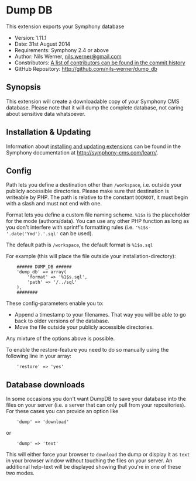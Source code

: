 # Dump DB #

This extension exports your Symphony database

- Version: 1.11.1
- Date: 31st August 2014
- Requirements: Symphony 2.4 or above
- Author: Nils Werner, nils.werner@gmail.com
- Constributors: [A list of contributors can be found in the commit history](http://github.com/nils-werner/dump_db/commits/master)
- GitHub Repository: <http://github.com/nils-werner/dump_db>

## Synopsis

This extension will create a downloadable copy of your Symphony CMS database. Please note that it will dump the complete database, not caring about sensitive data whatsoever.

## Installation & Updating

Information about [installing and updating extensions](http://symphony-cms.com/learn/tasks/view/install-an-extension/) can be found in the Symphony documentation at <http://symphony-cms.com/learn/>.

## Config

Path lets you define a destination other than `/workspace`, i.e. outside your publicly accessible directories. Please make sure that destination is writeable by PHP. The path is relative to the constant `DOCROOT`, it must begin with a slash and must not end with one.

Format lets you define a custom file naming scheme. `%1$s` is the placeholder for the mode (authors/data). You can use any other PHP function as long as you don't interfere with sprintf's formatting rules (i.e. `'%1$s-'.date('Ymd').'.sql'` can be used).

The default path is `/workspace`, the default format is `%1$s.sql`

For example (this will place the file outside your installation-directory):

		###### DUMP_DB ######
		'dump_db' => array(
			'format' => '%1$s.sql',
			'path' => '/../sql'
		),
		########

These config-parameters enable you to:

 - Append a timestamp to your filenames. That way you will be able to go back to older versions of the database.
 - Move the file outside your publicly accessible directories.

Any mixture of the options above is possible.

To enable the restore-feature you need to do so manually using the following line in your array:

		'restore' => 'yes'

## Database downloads

In some occasions you don't want DumpDB to save your database into the files on your server (i.e. a server that can only pull from your repositories). For these cases you can provide an option like

		'dump' => 'download'

or

		'dump' => 'text'

This will either force your browser to `download` the dump or display it as `text` in your browser window without touching the files on your server. An additional help-text will be displayed showing that you're in one of these two modes.
